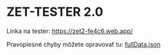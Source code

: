 # ZET-TESTER 2.0

Linka na tester: https://zet2-fe4c6.web.app/

Pravopiesné chyby môžete opravovať tu: [fullData.json](https://github.com/benkosa/ZET-TESTER/blob/master/public/data/fullData.json)
